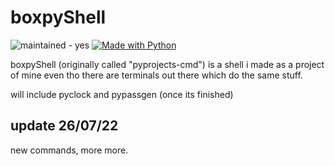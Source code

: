 # boxpyShell

![maintained - yes](https://img.shields.io/badge/maintained-yes-blue) [![Made with Python](https://img.shields.io/badge/Python->=3.6-blue?logo=python&logoColor=white)](https://python.org "Go to Python homepage") 

boxpyShell (originally called "pyprojects-cmd") is a shell i made as a project of mine even tho there are terminals out there which do the same stuff.

will include pyclock and pypassgen (once its finished)

## update 26/07/22

new commands, more more.
